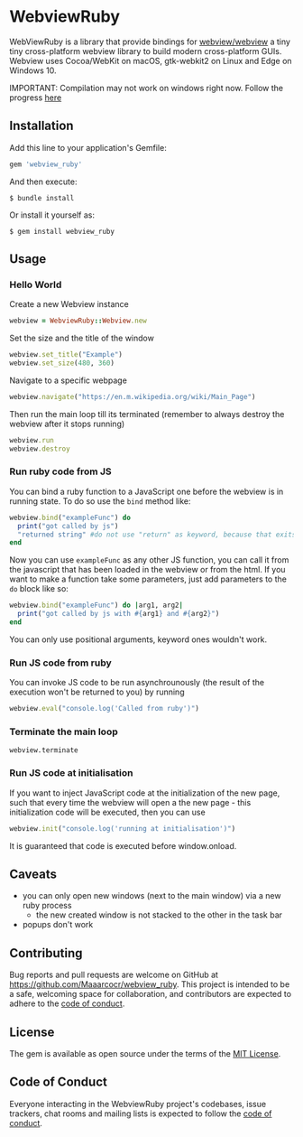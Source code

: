 # WebviewRuby

WebViewRuby is a library that provide bindings for [webview/webview](https://github.com/webview/webview) a tiny tiny cross-platform webview library to build modern cross-platform GUIs. Webview uses Cocoa/WebKit on macOS, gtk-webkit2 on Linux and Edge on Windows 10.

IMPORTANT: Compilation may not work on windows right now. Follow the progress [here](https://github.com/Maaarcocr/webview_ruby/issues/1)

## Installation

Add this line to your application's Gemfile:

```ruby
gem 'webview_ruby'
```

And then execute:

    $ bundle install

Or install it yourself as:

    $ gem install webview_ruby

## Usage

### Hello World

Create a new Webview instance 

```ruby
webview = WebviewRuby::Webview.new
```

Set the size and the title of the window

```ruby
webview.set_title("Example")
webview.set_size(480, 360)
```

Navigate to a specific webpage

```ruby
webview.navigate("https://en.m.wikipedia.org/wiki/Main_Page")
```

Then run the main loop till its terminated (remember to always destroy the webview after it stops running)

```ruby
webview.run
webview.destroy
```

### Run ruby code from JS

You can bind a ruby function to a JavaScript one before the webview is in running state. To do so use the `bind` method like:

```ruby
webview.bind("exampleFunc") do
  print("got called by js")
  "returned string" #do not use "return" as keyword, because that exits the current thread
end
```

Now you can use `exampleFunc` as any other JS function, you can call it from the javascript that has been loaded in the webview or
from the html. If you want to make a function take some parameters, just add parameters to the `do` block like so: 

```ruby
webview.bind("exampleFunc") do |arg1, arg2|
  print("got called by js with #{arg1} and #{arg2}")
end
```

You can only use positional arguments, keyword ones wouldn't work.

### Run JS code from ruby

You can invoke JS code to be run asynchrounously (the result of the execution won't be returned to you) by running

```ruby
webview.eval("console.log('Called from ruby')")
```

### Terminate the main loop

```
webview.terminate
```

### Run JS code at initialisation

If you want to inject JavaScript code at the initialization of the new page, such that every time the webview will open a the new page - this initialization code will be executed, then you can use

```ruby
webview.init("console.log('running at initialisation')")
```

It is guaranteed that code is executed before window.onload.

## Caveats
* you can only open new windows (next to the main window) via a new ruby process
  * the new created window is not stacked to the other in the task bar
* popups don't work

## Contributing

Bug reports and pull requests are welcome on GitHub at https://github.com/Maaarcocr/webview_ruby. This project is intended to be a safe, welcoming space for collaboration, and contributors are expected to adhere to the [code of conduct](https://github.com/[USERNAME]/webview_ruby/blob/master/CODE_OF_CONDUCT.md).

## License

The gem is available as open source under the terms of the [MIT License](https://opensource.org/licenses/MIT).

## Code of Conduct

Everyone interacting in the WebviewRuby project's codebases, issue trackers, chat rooms and mailing lists is expected to follow the [code of conduct](https://github.com/[USERNAME]/webview_ruby/blob/master/CODE_OF_CONDUCT.md).
